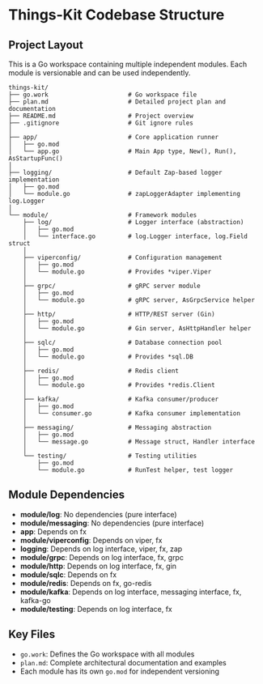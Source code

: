 # Things-Kit Codebase Structure

## Project Layout
This is a Go workspace containing multiple independent modules. Each module is versionable and can be used independently.

```
things-kit/
├── go.work                      # Go workspace file
├── plan.md                      # Detailed project plan and documentation
├── README.md                    # Project overview
├── .gitignore                   # Git ignore rules
│
├── app/                         # Core application runner
│   ├── go.mod
│   └── app.go                   # Main App type, New(), Run(), AsStartupFunc()
│
├── logging/                     # Default Zap-based logger implementation
│   ├── go.mod
│   └── module.go                # zapLoggerAdapter implementing log.Logger
│
└── module/                      # Framework modules
    ├── log/                     # Logger interface (abstraction)
    │   ├── go.mod
    │   └── interface.go         # log.Logger interface, log.Field struct
    │
    ├── viperconfig/             # Configuration management
    │   ├── go.mod
    │   └── module.go            # Provides *viper.Viper
    │
    ├── grpc/                    # gRPC server module
    │   ├── go.mod
    │   └── module.go            # gRPC server, AsGrpcService helper
    │
    ├── http/                    # HTTP/REST server (Gin)
    │   ├── go.mod
    │   └── module.go            # Gin server, AsHttpHandler helper
    │
    ├── sqlc/                    # Database connection pool
    │   ├── go.mod
    │   └── module.go            # Provides *sql.DB
    │
    ├── redis/                   # Redis client
    │   ├── go.mod
    │   └── module.go            # Provides *redis.Client
    │
    ├── kafka/                   # Kafka consumer/producer
    │   ├── go.mod
    │   └── consumer.go          # Kafka consumer implementation
    │
    ├── messaging/               # Messaging abstraction
    │   ├── go.mod
    │   └── message.go           # Message struct, Handler interface
    │
    └── testing/                 # Testing utilities
        ├── go.mod
        └── module.go            # RunTest helper, test logger
```

## Module Dependencies
- **module/log**: No dependencies (pure interface)
- **module/messaging**: No dependencies (pure interface)
- **app**: Depends on fx
- **module/viperconfig**: Depends on viper, fx
- **logging**: Depends on log interface, viper, fx, zap
- **module/grpc**: Depends on log interface, fx, grpc
- **module/http**: Depends on log interface, fx, gin
- **module/sqlc**: Depends on fx
- **module/redis**: Depends on fx, go-redis
- **module/kafka**: Depends on log interface, messaging interface, fx, kafka-go
- **module/testing**: Depends on log interface, fx

## Key Files
- `go.work`: Defines the Go workspace with all modules
- `plan.md`: Complete architectural documentation and examples
- Each module has its own `go.mod` for independent versioning
